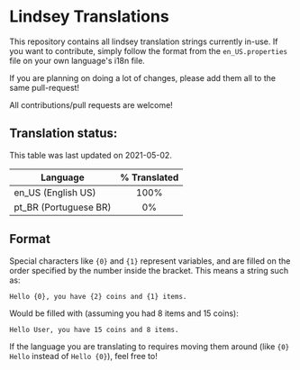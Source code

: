 # Lindsey Translations

This repository contains all lindsey translation strings currently in-use. If you want to contribute, simply follow the
format from the `en_US.properties` file on your own language's i18n file.

If you are planning on doing a lot of changes, please add them all to the same pull-request!

All contributions/pull requests are welcome!

## Translation status:

This table was last updated on 2021-05-02.

| Language              | % Translated  |
| --------------------- |:-------------:|
| en_US (English US)    | 100%          |
| pt_BR (Portuguese BR) | 0%            |

## Format

Special characters like `{0}` and `{1}` represent variables, and are filled on the order specified by the number inside
the bracket. This means a string such as:

`Hello {0}, you have {2} coins and {1} items.`

Would be filled with (assuming you had 8 items and 15 coins):

`Hello User, you have 15 coins and 8 items.`

If the language you are translating to requires moving them around (like `{0} Hello` instead of `Hello {0}`), feel free
to!
